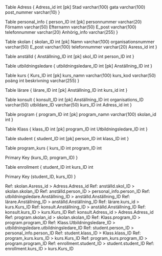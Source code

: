 Table Adress {
  Adress_id int [pk]
  Stad varchar(100)
  gata varchar(100)
  post_nummer varchar(10)
}

Table personal_info {
  person_ID int [pk]
  personnummer varchar(20)
  Förnamn varchar(50)
  Efternamn varchar(50)
  E_post varchar(100)
  telefonnummer varchar(20)
  Anhörig_info varchar(255)
}

Table skolan {
  skolan_ID int [pk]
  Namn varchar(100)
  organisationsnummer varchar(50)
  E_post varchar(100)
  telefonnummer varchar(20)
  Asress_id int
}

Table anställd {
  Anställning_ID int [pk]
  skol_ID int
  person_ID int
}

Table utbildningsledare {
  utbildningsledare_ID int [pk]
  Anställning_ID int
}

Table kurs {
  Kurs_ID int [pk]
  kurs_namn varchar(100)
  kurs_kod varchar(50)
  poäng int
  beskrivning varchar(255)
}

Table lärare {
  lärare_ID int [pk]
  Anställning_ID int
  kurs_id int
}

Table konsult {
  konsult_ID int [pk]
  Anställning_ID int
  organisations_ID varchar(50)
  utbildare_ID varchar(50)
  kurs_ID int
  Adress_id int
}

Table program {
  program_ID int [pk]
  program_namn varchar(100)
  skolan_id int
}

Table Klass {
  klass_ID int [pk]
  program_ID int
  Utbildningsledare_ID int
}

Table student {
  student_ID int [pk]
  person_ID int
  klass_ID int
}

Table program_kurs {
  kurs_ID int
  program_ID int

  Primary Key (kurs_ID, program_ID)
}

Table enrollment {
  student_ID int
  kurs_ID int

  Primary Key (student_ID, kurs_ID)
}


Ref: skolan.Asress_id > Adress.Adress_id
Ref: anställd.skol_ID > skolan.skolan_ID
Ref: anställd.person_ID > personal_info.person_ID
Ref: utbildningsledare.Anställning_ID > anställd.Anställning_ID
Ref: lärare.Anställning_ID > anställd.Anställning_ID
Ref: lärare.kurs_id > kurs.Kurs_ID
Ref: konsult.Anställning_ID > anställd.Anställning_ID
Ref: konsult.kurs_ID > kurs.Kurs_ID
Ref: konsult.Adress_id > Adress.Adress_id
Ref: program.skolan_id > skolan.skolan_ID
Ref: Klass.program_ID > program.program_ID
Ref: Klass.Utbildningsledare_ID > utbildningsledare.utbildningsledare_ID
Ref: student.person_ID > personal_info.person_ID
Ref: student.klass_ID > Klass.klass_ID
Ref: program_kurs.kurs_ID > kurs.Kurs_ID
Ref: program_kurs.program_ID > program.program_ID
Ref: enrollment.student_ID > student.student_ID
Ref: enrollment.kurs_ID > kurs.Kurs_ID
